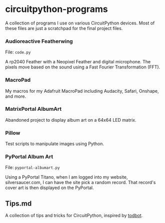 # circuitpython-programs
A collection of programs I use on various CircuitPython devices. Most of these files are just a scratchpad for the final project files.

### Audioreactive Featherwing
File: `code.py`

A rp2040 Feather with a Neopixel Feather and digital microphone.  The pixels move based on the sound using a Fast Fourier Transformation (FFT).

### MacroPad
My macros for my Adafruit MacroPad including Audacity, Safari, Onshape, and more.

### MatrixPortal AlbumArt
Abandoned project to display album art on a 64x64 LED matrix.

### Pillow
Test scripts to manipulate images using Python.

### PyPortal Album Art
File: `pyportal-albumart.py`

Using a PyPortal Titano, when I am logged into my website, silversaucer.com, I can have the site pick a random record.  That record's cover art is then displayed on the PyPortal.

## Tips.md
A collection of tips and tricks for CircuitPython, inspired by [todbot](https://github.com/todbot/circuitpython-tricks).